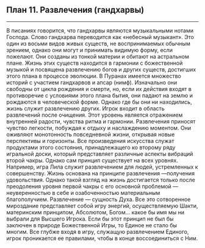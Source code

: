 ## План 11. Развлечения (гандхарвы)


---
В писаниях говорится, что гандхарвы являются музыкальными нотами Господа. Слово гандхарва переводится как «небесный музыкант». Это один из восьми видов живых существ, не воспринимаемых обычным зрением, однако они могут и принимать видимую форму, если пожелают. Они созданы из тонкой материи и обитают на астральном плане. Жизнь этих существ находится в гармонии с божественной музыкой и посвящена развлечению богов и других существ, достигших этого плана в процессе эволюции. В Пуранах имеется множество историй с участием гандхарвов и апсар (нимф). Изначально они свободны от цикла рождения и смерти, но, если их действия входят в противоречие с условиями этого плана бытия, они падают на землю и рождаются в человеческой форме. Однако где бы они ни находились, жизнь служит развлечению других. Игрок входит в область развлечений после очищения. Этот уровень является отражением внутренней радости, чувства ритма и гармонии. Развлечения приносят чувство легкости, побуждая к отдыху и наслаждению моментом. Они оживляют монотонность повседневной жизни, открывая новые перспективы и горизонты. Все произведения искусства служат продуктами этого состояния, принадлежащего ко второму ряду игральной доски, который представляет различные аспекты вибраций второй чакры. Однако сам принцип существует на всех уровнях. Например, игра Лила служит развлечением для людей, устремленных к совершенству. Жизнь основана на принципе развлечения —получения удовольствия. Однако такой взгляд на жизнь достигается только после преодоления уровня первой чакры с его основной проблемой — неуверенностью в себе и озабоченностью материальным благополучием. Развлечение — сущность Духа. Все это сотворенное мироздание представляет собой игру энергий, осуществляемую Шакти, материнским принципом, Абсолютом, Богом... какое бы имя мы ни выбрали для Высшего Игрока. Если бы этот принцип не был бы заключен в природе Божественной Игры, то Единое не стало бы многим. Все глубже входя в игру, служащую развлечением Единого, игрок проникается ее правилами, чтобы в конце воссоединиться с Ним.

